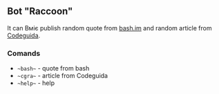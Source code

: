 ## Bot "Raccoon"

It can Вміє publish random quote from [bash.im](http://bash.im/) and random article from [Codeguida](http://codeguida.com/).

### Comands

* `~bash~` - quote from bash
* `~cgra~` - article from Codeguida
* `~help~` - help